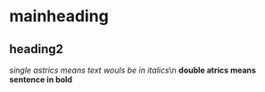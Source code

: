 # mainheading
## heading2
*single astrics means text wouls be in italics*\n
**double atrics means sentence in bold**

